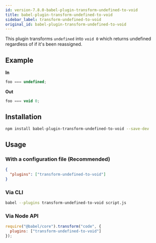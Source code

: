 ```yaml
---
id: version-7.8.0-babel-plugin-transform-undefined-to-void
title: babel-plugin-transform-undefined-to-void
sidebar_label: transform-undefined-to-void
original_id: babel-plugin-transform-undefined-to-void
---
```


This plugin transforms `undefined` into `void 0` which returns undefined regardless of if it's been reassigned.

## Example

**In**

```javascript
foo === undefined;
```

**Out**

```javascript
foo === void 0;
```

## Installation

```sh
npm install babel-plugin-transform-undefined-to-void --save-dev
```

## Usage

### With a configuration file (Recommended)

```json
{
  "plugins": ["transform-undefined-to-void"]
}
```

### Via CLI

```sh
babel --plugins transform-undefined-to-void script.js
```

### Via Node API

```javascript
require("@babel/core").transform("code", {
  plugins: ["transform-undefined-to-void"]
});
```


